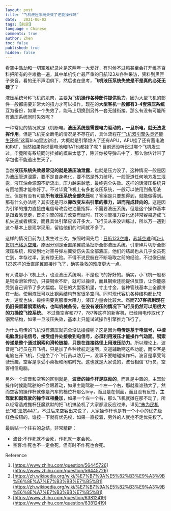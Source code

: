 ```yaml
---
layout: post
title: "飞机液压系统失效了还能操作吗"
date:   2021-06-02
tags: [航空]
language : Chinese
comments: true
author: Zhen
toc: false
published: true
hidden: false
---
```

看空中浩劫和一切空难纪录片是这两年一大爱好，有时候不过瘾甚至会打开维基百科把所有的空难撸一遍。其中单机伤亡最严重的日航123从各种采访，资料到黑匣子录音，看的无不声泪俱下，然后也在思考，**飞机液压系统失效是不是真的必死无疑了**？

液压系统号称飞机的肌肉，主要**为飞机操作各种部件提供助力**，因为大型飞机的部件一般都需要非常大的扭力才可以操作。现在的**大型客机一般都有3-4套液压系统**互为备份，如果一个失效了，能马上切换到另外一套无缝衔接。那么有没有可能所有液压系统同时失效呢？

一种常见的情况就是飞机断电。**液压系统是需要电力驱动的，一旦断电，就无法发挥作用**。但是飞机完全断电的情况是不存在的，具体流程在[“飞机双引擎失灵还能生还吗”](/飞机双引擎失灵还能生还吗/)这篇blog里边讲过，大概就是引擎熄火了还有APU，APU挂了还有蓄电池和RAT，当然如果你说蓄电池和RAT也都挂了呢？目前还没听说过哪个飞机发生过，毕竟所有系统同时挂掉的概率太低了，除非你被导弹击中了，那么你估计带了伞包也不能逃出生天了。

当然**液压系统失效最常见的就是液压油泄露**，也就是压力没了。这种情况一般是因为液压管道泄露，要不是自身老化，要不然是外力破坏。一般管道任何地方发生泄露，液压油会源源不断流出，压力越来越低，最终完全失效。这样的话液压系统只有回地面才能修好了。不过毕竟飞机上有多套液压系统，一般可以使用到备用液压。但是有没有可能**所有液压系统全部失压**呢？答案是只要想得到，就能做得到。那有什么办法呢？其实还是可以**靠改变左右引擎的推力，进而完成转向的**。这是因为引擎的推力直接由电信号改变进油量指挥，不需要液压系统，但是这个操作基本是跟着感觉走，首先引擎的推力改变有延时，其次引擎推力变化还非常容易造成飞机失速或者横滚，而且具体引擎应该开多大，飞行员从来没训练过，所以万一遇到这个基本上是现学现用，留给他们的时间就不多了。

这样的情况目前为止发生过三次，按照时间先后：[日航123空难](https://zh.wikipedia.org/zh/%E6%97%A5%E6%9C%AC%E8%88%AA%E7%A9%BA123%E8%99%9F%E7%8F%AD%E6%A9%9F%E7%A9%BA%E9%9B%A3)，[苏城空难](https://zh.wikipedia.org/zh-hans/%E8%81%AF%E5%90%88%E8%88%AA%E7%A9%BA232%E8%99%9F%E7%8F%AD%E6%A9%9F%E7%A9%BA%E9%9B%A3)和[DHL货机巴格达空难](https://zh.wikipedia.org/wiki/DHL%E8%B2%A8%E6%A9%9F%E5%B7%B4%E6%A0%BC%E9%81%94%E9%81%87%E8%A5%B2%E4%BA%8B%E4%BB%B6)。原因分别是垂直尾翼脱落扯断全部液压系统，引擎碎片切断全部液压系统，和受到地对空导弹左翼受伤失去全部液压。他们的结局也从几乎全员死亡到，幸存过半，到有惊无险。不得不说民航在不断吸取之前的经验，不过像日航123这样的垂直尾翼直接炸飞了，确实挽救的难度更大一点。

有人说那小飞机上头，也没液压系统啊，不是也飞的好好的。确实，小飞机一般都是钢索滑轮传动，只要钢索不断，就可以操控，而且钢索还能提供反馈，让你能感受到自己调节了多大幅度。现在的大型客机里，寸土寸金，各种管线基本上全都挤在一起，使用液压可以比钢索结构节省很多空间。同时现代客机各种结构都比较大，速度也快，操控需要克服很大阻力，液压力量会比较大。然而**737客机到现在仍旧保留着钢索结构，也叫机械备份，在没有液压的情况下飞行员仍然可以用很大的力操控飞控系统**。 不过像空客和777，787等这样的新客机，已经用电传取代了钢索结构，如果一旦液压失效，基本上只能试试操作引擎推力飞行了。

为什么电传的飞机没有液压就完全没法操控呢？这是因为**电传是基于电信号，中控电脑发出电信号，接受组件处接收到电信号，必须利用液压才能操作气动面。钢索传递是整个通过钢索和滑轮链接，只是在连接路径上用液压助力**。所以理论上，波音是飞行员在开飞机，只是加了各种续航定速啊，变道辅助啊这些功能，而空客是电脑在开飞机，只是坐了个飞行员以防万一，没事不要瞎碰操作杆。波音是享受驾驶乐趣，空客是享受小桌板和闲暇时光。这也就是大家说的，波音相信飞行员，空客相信电脑。

另外一个波音和空客的区别就是，**波音的操作杆是联动的**，而且是中置的，主驾驶操作时候副驾驶的杆会跟着动，如果主副驾驶一个左一个右，那就看谁劲大了。然而空客的操作杆就像是汽车的档位杆那么tiny，而且是在侧面，而且没有反馈，**主驾驶和副驾驶的操作互相叠加**，如果一个左一个右，那么飞机就摊在那不动了，所以经常造成推杆狂魔默默的把飞机搞坠机了大家都没反应过来。详见[“朱为民机长”](https://zh.wikipedia.org/wiki/%E5%8B%9D%E5%AE%89%E8%88%AA%E7%A9%BA185%E8%99%9F%E7%8F%AD%E6%A9%9F%E7%A9%BA%E9%9B%A3)和[“法航447”](https://zh.wikipedia.org/wiki/%E6%B3%95%E5%9C%8B%E8%88%AA%E7%A9%BA447%E8%99%9F%E7%8F%AD%E6%A9%9F%E7%A9%BA%E9%9B%A3)。不过后来空客出来说了，人家操作杆也是有一个小小的优先级红色按钮的，谁按一下就有优先权，如果一直按着，另外的人就抢不走优先权了。

最后贴一个往右的总结，非常精辟：
 - 波音:不作死就不会死，作死就一定会死。 
 - 空客:作死也不一定会死，但有时不作死也会死。

Reference

 1. [https://www.zhihu.com/question/56445726](https://www.zhihu.com/question/56445726)
 2. [https://zh.wikipedia.org/wiki/%E7%B7%9A%E5%82%B3%E9%A3%9B%E6%8E%A7%E7%B3%BB%E7%B5%B1](https://zh.wikipedia.org/wiki/%E7%B7%9A%E5%82%B3%E9%A3%9B%E6%8E%A7%E7%B3%BB%E7%B5%B1)
 3. [https://www.zhihu.com/question/63812419](https://www.zhihu.com/question/63812419)

<!--stackedit_data:
eyJoaXN0b3J5IjpbLTE1MDkxNTE0NzcsMTQwMzQ2OTExOSwtMj
gwNTI4NjU0LDI3Njc4NTc3NiwtMTU2NDI1OTAyMyw3MDcyOTc0
MjcsLTExODY3MTA5ODIsLTEzODIzMjE4MzMsMzQ0Mzg4NjAyLD
E1OTc1Nzg1MzUsNTYwODQxNDk2LC0xMDQxMjc3Njc4LDE0MDU2
OTcwOTYsLTY2NjY5ODA0NywtMTU0NjQxOTk0Nl19
-->